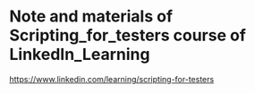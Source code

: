 # Note and materials of Scripting_for_testers course of LinkedIn_Learning

https://www.linkedin.com/learning/scripting-for-testers

